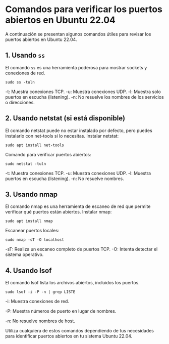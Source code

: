 # Comandos para verificar los puertos abiertos en Ubuntu 22.04

A continuación se presentan algunos comandos útiles para revisar los puertos abiertos en Ubuntu 22.04.

## 1. Usando `ss`

El comando `ss` es una herramienta poderosa para mostrar sockets y conexiones de red.

```sudo ss -tuln```

-t: Muestra conexiones TCP.
-u: Muestra conexiones UDP.
-l: Muestra solo puertos en escucha (listening).
-n: No resuelve los nombres de los servicios o direcciones.

## 2. Usando netstat (si está disponible)

El comando netstat puede no estar instalado por defecto, pero puedes instalarlo con net-tools si lo necesitas.
Instalar netstat:

```sudo apt install net-tools```

Comando para verificar puertos abiertos:

```sudo netstat -tuln```

-t: Muestra conexiones TCP.
-u: Muestra conexiones UDP.
-l: Muestra puertos en escucha (listening).
-n: No resuelve nombres.

## 3. Usando nmap

El comando nmap es una herramienta de escaneo de red que permite verificar qué puertos están abiertos.
Instalar nmap:

```sudo apt install nmap```

Escanear puertos locales:

```sudo nmap -sT -O localhost```

-sT: Realiza un escaneo completo de puertos TCP.
-O: Intenta detectar el sistema operativo.

## 4. Usando lsof

El comando lsof lista los archivos abiertos, incluidos los puertos.

```sudo lsof -i -P -n | grep LISTE```

-i: Muestra conexiones de red.

-P: Muestra números de puerto en lugar de nombres.

-n: No resuelve nombres de host.

Utiliza cualquiera de estos comandos dependiendo de tus necesidades para identificar puertos abiertos en tu sistema Ubuntu 22.04.
